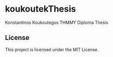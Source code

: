 # koukoutekThesis
Konstantinos Koukoutegos THMMY Diploma Thesis

## License

This project is licensed under the MIT License.
